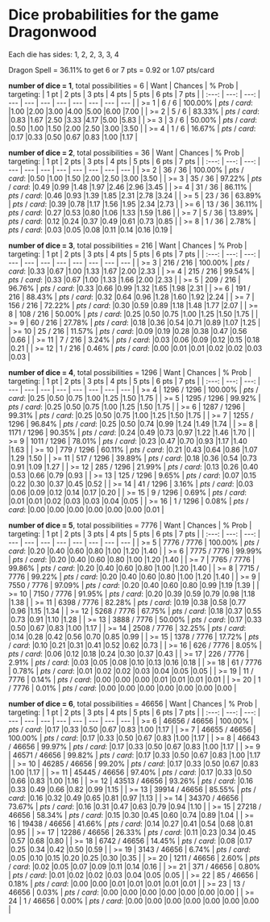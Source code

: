 # Dice probabilities for the game Dragonwood

Each die has sides: 1, 2, 2, 3, 3, 4

Dragon Spell = 36.11% to get 6 or 7 pts = 0.92 or 1.07 pts/card

**number of dice = 1**, total possibilities = 6
| Want | Chances | % Prob | targeting: | 1 pt | 2 pts | 3 pts | 4 pts | 5 pts | 6 pts | 7 pts |
| :---: | ---: | ---: | --- | --- | --- | --- | --- | --- | --- | --- |
| >= 1  | 6 / 6 | 100.00% | *pts* / *card*: |1.00 |2.00 |3.00 |4.00 |5.00 |6.00 |7.00 |
| >= 2  | 5 / 6 |  83.33% | *pts* / *card*: |0.83 |1.67 |2.50 |3.33 |4.17 |5.00 |5.83 |
| >= 3  | 3 / 6 |  50.00% | *pts* / *card*: |0.50 |1.00 |1.50 |2.00 |2.50 |3.00 |3.50 |
| >= 4  | 1 / 6 |  16.67% | *pts* / *card*: |0.17 |0.33 |0.50 |0.67 |0.83 |1.00 |1.17 |

**number of dice = 2**, total possibilities = 36
| Want | Chances | % Prob | targeting: | 1 pt | 2 pts | 3 pts | 4 pts | 5 pts | 6 pts | 7 pts |
| :---: | ---: | ---: | --- | --- | --- | --- | --- | --- | --- | --- |
| >= 2  | 36 / 36 | 100.00% | *pts* / *card*: |0.50 |1.00 |1.50 |2.00 |2.50 |3.00 |3.50 |
| >= 3  | 35 / 36 |  97.22% | *pts* / *card*: |0.49 |0.99 |1.48 |1.97 |2.46 |2.96 |3.45 |
| >= 4  | 31 / 36 |  86.11% | *pts* / *card*: |0.46 |0.93 |1.39 |1.85 |2.31 |2.78 |3.24 |
| >= 5  | 23 / 36 |  63.89% | *pts* / *card*: |0.39 |0.78 |1.17 |1.56 |1.95 |2.34 |2.73 |
| >= 6  | 13 / 36 |  36.11% | *pts* / *card*: |0.27 |0.53 |0.80 |1.06 |1.33 |1.59 |1.86 |
| >= 7  |  5 / 36 |  13.89% | *pts* / *card*: |0.12 |0.24 |0.37 |0.49 |0.61 |0.73 |0.85 |
| >= 8  |  1 / 36 |   2.78% | *pts* / *card*: |0.03 |0.05 |0.08 |0.11 |0.14 |0.16 |0.19 |

**number of dice = 3**, total possibilities = 216
| Want | Chances | % Prob | targeting: | 1 pt | 2 pts | 3 pts | 4 pts | 5 pts | 6 pts | 7 pts |
| :---: | ---: | ---: | --- | --- | --- | --- | --- | --- | --- | --- |
| >= 3  | 216 / 216 | 100.00% | *pts* / *card*: |0.33 |0.67 |1.00 |1.33 |1.67 |2.00 |2.33 |
| >= 4  | 215 / 216 |  99.54% | *pts* / *card*: |0.33 |0.67 |1.00 |1.33 |1.66 |2.00 |2.33 |
| >= 5  | 209 / 216 |  96.76% | *pts* / *card*: |0.33 |0.66 |0.99 |1.32 |1.65 |1.98 |2.31 |
| >= 6  | 191 / 216 |  88.43% | *pts* / *card*: |0.32 |0.64 |0.96 |1.28 |1.60 |1.92 |2.24 |
| >= 7  | 156 / 216 |  72.22% | *pts* / *card*: |0.30 |0.59 |0.89 |1.18 |1.48 |1.77 |2.07 |
| >= 8  | 108 / 216 |  50.00% | *pts* / *card*: |0.25 |0.50 |0.75 |1.00 |1.25 |1.50 |1.75 |
| >= 9  |  60 / 216 |  27.78% | *pts* / *card*: |0.18 |0.36 |0.54 |0.71 |0.89 |1.07 |1.25 |
| >= 10 |  25 / 216 |  11.57% | *pts* / *card*: |0.09 |0.19 |0.28 |0.38 |0.47 |0.56 |0.66 |
| >= 11 |   7 / 216 |   3.24% | *pts* / *card*: |0.03 |0.06 |0.09 |0.12 |0.15 |0.18 |0.21 |
| >= 12 |   1 / 216 |   0.46% | *pts* / *card*: |0.00 |0.01 |0.01 |0.02 |0.02 |0.03 |0.03 |

**number of dice = 4**, total possibilities = 1296
| Want | Chances | % Prob | targeting: | 1 pt | 2 pts | 3 pts | 4 pts | 5 pts | 6 pts | 7 pts |
| :---: | ---: | ---: | --- | --- | --- | --- | --- | --- | --- | --- |
| >= 4  | 1296 / 1296 | 100.00% | *pts* / *card*: |0.25 |0.50 |0.75 |1.00 |1.25 |1.50 |1.75 |
| >= 5  | 1295 / 1296 |  99.92% | *pts* / *card*: |0.25 |0.50 |0.75 |1.00 |1.25 |1.50 |1.75 |
| >= 6  | 1287 / 1296 |  99.31% | *pts* / *card*: |0.25 |0.50 |0.75 |1.00 |1.25 |1.50 |1.75 |
| >= 7  | 1255 / 1296 |  96.84% | *pts* / *card*: |0.25 |0.50 |0.74 |0.99 |1.24 |1.49 |1.74 |
| >= 8  | 1171 / 1296 |  90.35% | *pts* / *card*: |0.24 |0.49 |0.73 |0.97 |1.22 |1.46 |1.70 |
| >= 9  | 1011 / 1296 |  78.01% | *pts* / *card*: |0.23 |0.47 |0.70 |0.93 |1.17 |1.40 |1.63 |
| >= 10 |  779 / 1296 |  60.11% | *pts* / *card*: |0.21 |0.43 |0.64 |0.86 |1.07 |1.29 |1.50 |
| >= 11 |  517 / 1296 |  39.89% | *pts* / *card*: |0.18 |0.36 |0.54 |0.73 |0.91 |1.09 |1.27 |
| >= 12 |  285 / 1296 |  21.99% | *pts* / *card*: |0.13 |0.26 |0.40 |0.53 |0.66 |0.79 |0.93 |
| >= 13 |  125 / 1296 |   9.65% | *pts* / *card*: |0.07 |0.15 |0.22 |0.30 |0.37 |0.45 |0.52 |
| >= 14 |   41 / 1296 |   3.16% | *pts* / *card*: |0.03 |0.06 |0.09 |0.12 |0.14 |0.17 |0.20 |
| >= 15 |    9 / 1296 |   0.69% | *pts* / *card*: |0.01 |0.01 |0.02 |0.03 |0.03 |0.04 |0.05 |
| >= 16 |    1 / 1296 |   0.08% | *pts* / *card*: |0.00 |0.00 |0.00 |0.00 |0.00 |0.00 |0.01 |

**number of dice = 5**, total possibilities = 7776
| Want | Chances | % Prob | targeting: | 1 pt | 2 pts | 3 pts | 4 pts | 5 pts | 6 pts | 7 pts |
| :---: | ---: | ---: | --- | --- | --- | --- | --- | --- | --- | --- |
| >= 5  |  7776 / 7776 | 100.00% | *pts* / *card*: |0.20 |0.40 |0.60 |0.80 |1.00 |1.20 |1.40 |
| >= 6  |  7775 / 7776 |  99.99% | *pts* / *card*: |0.20 |0.40 |0.60 |0.80 |1.00 |1.20 |1.40 |
| >= 7  |  7765 / 7776 |  99.86% | *pts* / *card*: |0.20 |0.40 |0.60 |0.80 |1.00 |1.20 |1.40 |
| >= 8  |  7715 / 7776 |  99.22% | *pts* / *card*: |0.20 |0.40 |0.60 |0.80 |1.00 |1.20 |1.40 |
| >= 9  |  7550 / 7776 |  97.09% | *pts* / *card*: |0.20 |0.40 |0.60 |0.80 |0.99 |1.19 |1.39 |
| >= 10 |  7150 / 7776 |  91.95% | *pts* / *card*: |0.20 |0.39 |0.59 |0.79 |0.98 |1.18 |1.38 |
| >= 11 |  6398 / 7776 |  82.28% | *pts* / *card*: |0.19 |0.38 |0.58 |0.77 |0.96 |1.15 |1.34 |
| >= 12 |  5268 / 7776 |  67.75% | *pts* / *card*: |0.18 |0.37 |0.55 |0.73 |0.91 |1.10 |1.28 |
| >= 13 |  3888 / 7776 |  50.00% | *pts* / *card*: |0.17 |0.33 |0.50 |0.67 |0.83 |1.00 |1.17 |
| >= 14 |  2508 / 7776 |  32.25% | *pts* / *card*: |0.14 |0.28 |0.42 |0.56 |0.70 |0.85 |0.99 |
| >= 15 |  1378 / 7776 |  17.72% | *pts* / *card*: |0.10 |0.21 |0.31 |0.41 |0.52 |0.62 |0.73 |
| >= 16 |   626 / 7776 |   8.05% | *pts* / *card*: |0.06 |0.12 |0.18 |0.24 |0.30 |0.37 |0.43 |
| >= 17 |   226 / 7776 |   2.91% | *pts* / *card*: |0.03 |0.05 |0.08 |0.10 |0.13 |0.16 |0.18 |
| >= 18 |    61 / 7776 |   0.78% | *pts* / *card*: |0.01 |0.02 |0.02 |0.03 |0.04 |0.05 |0.05 |
| >= 19 |    11 / 7776 |   0.14% | *pts* / *card*: |0.00 |0.00 |0.00 |0.01 |0.01 |0.01 |0.01 |
| >= 20 |     1 / 7776 |   0.01% | *pts* / *card*: |0.00 |0.00 |0.00 |0.00 |0.00 |0.00 |0.00 |

**number of dice = 6**, total possibilities = 46656
| Want | Chances | % Prob | targeting: | 1 pt | 2 pts | 3 pts | 4 pts | 5 pts | 6 pts | 7 pts |
| :---: | ---: | ---: | --- | --- | --- | --- | --- | --- | --- | --- |
| >= 6  |  46656 / 46656 | 100.00% | *pts* / *card*: |0.17 |0.33 |0.50 |0.67 |0.83 |1.00 |1.17 |
| >= 7  |  46655 / 46656 | 100.00% | *pts* / *card*: |0.17 |0.33 |0.50 |0.67 |0.83 |1.00 |1.17 |
| >= 8  |  46643 / 46656 |  99.97% | *pts* / *card*: |0.17 |0.33 |0.50 |0.67 |0.83 |1.00 |1.17 |
| >= 9  |  46571 / 46656 |  99.82% | *pts* / *card*: |0.17 |0.33 |0.50 |0.67 |0.83 |1.00 |1.17 |
| >= 10 |  46285 / 46656 |  99.20% | *pts* / *card*: |0.17 |0.33 |0.50 |0.67 |0.83 |1.00 |1.17 |
| >= 11 |  45445 / 46656 |  97.40% | *pts* / *card*: |0.17 |0.33 |0.50 |0.66 |0.83 |1.00 |1.16 |
| >= 12 |  43513 / 46656 |  93.26% | *pts* / *card*: |0.16 |0.33 |0.49 |0.66 |0.82 |0.99 |1.15 |
| >= 13 |  39914 / 46656 |  85.55% | *pts* / *card*: |0.16 |0.32 |0.49 |0.65 |0.81 |0.97 |1.13 |
| >= 14 |  34370 / 46656 |  73.67% | *pts* / *card*: |0.16 |0.31 |0.47 |0.63 |0.79 |0.94 |1.10 |
| >= 15 |  27218 / 46656 |  58.34% | *pts* / *card*: |0.15 |0.30 |0.45 |0.60 |0.74 |0.89 |1.04 |
| >= 16 |  19438 / 46656 |  41.66% | *pts* / *card*: |0.14 |0.27 |0.41 |0.54 |0.68 |0.81 |0.95 |
| >= 17 |  12286 / 46656 |  26.33% | *pts* / *card*: |0.11 |0.23 |0.34 |0.45 |0.57 |0.68 |0.80 |
| >= 18 |   6742 / 46656 |  14.45% | *pts* / *card*: |0.08 |0.17 |0.25 |0.34 |0.42 |0.50 |0.59 |
| >= 19 |   3143 / 46656 |   6.74% | *pts* / *card*: |0.05 |0.10 |0.15 |0.20 |0.25 |0.30 |0.35 |
| >= 20 |   1211 / 46656 |   2.60% | *pts* / *card*: |0.02 |0.05 |0.07 |0.09 |0.11 |0.14 |0.16 |
| >= 21 |    371 / 46656 |   0.80% | *pts* / *card*: |0.01 |0.02 |0.02 |0.03 |0.04 |0.05 |0.05 |
| >= 22 |     85 / 46656 |   0.18% | *pts* / *card*: |0.00 |0.00 |0.01 |0.01 |0.01 |0.01 |0.01 |
| >= 23 |     13 / 46656 |   0.03% | *pts* / *card*: |0.00 |0.00 |0.00 |0.00 |0.00 |0.00 |0.00 |
| >= 24 |      1 / 46656 |   0.00% | *pts* / *card*: |0.00 |0.00 |0.00 |0.00 |0.00 |0.00 |0.00 |
